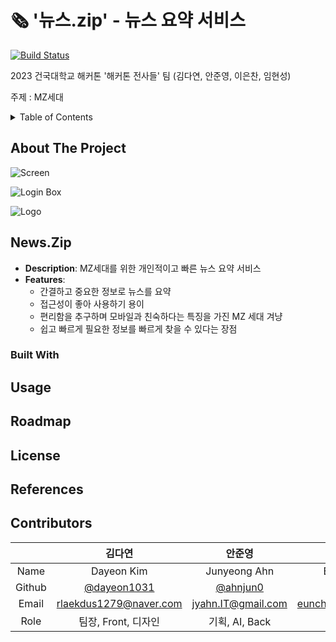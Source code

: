 # 🗞️ '뉴스.zip' - 뉴스 요약 서비스

[![Build Status](https://img.shields.io/badge/status-Developing-green)](https://github.com/Hackaton-Warriors/2023-Konkuk-Univ-HACKATON/)

<!-- ![License]() -->

2023 건국대학교 해커톤 '해커톤 전사들' 팀 (김다연, 안준영, 이은찬, 임현성)

주제 : MZ세대

<!-- TABLE OF CONTENTS -->

<details>
  <summary>Table of Contents</summary>
  <ol>
    <li>
      <a href="#about-the-project">About The Project</a>
      <ul>
        <li><a href="#built-with">Built With</a></li>
      </ul>
    </li>
    <li><a href="#usage">Usage</a></li>
    <li><a href="#roadmap">Roadmap</a></li>
    <li><a href="#license">License</a></li>
    <li><a href="#references">References</a></li>
    <li><a href="#contributors">Contributors</a></li>
  </ol>
</details>
<!-- ABOUT THE PROJECT -->

## About The Project

![Screen](screen.png)

![Login Box](login-box.png)

![Logo](logo.png)

## **News.Zip**
- **Description**: MZ세대를 위한 개인적이고 빠른 뉴스 요약 서비스
- **Features**:
  - 간결하고 중요한 정보로 뉴스를 요약
  - 접근성이 좋아 사용하기 용이
  - 편리함을 추구하며 모바일과 친숙하다는 특징을 가진 MZ 세대 겨냥
  - 쉽고 빠르게 필요한 정보를 빠르게 찾을 수 있다는 장점
### Built With

<!-- USAGE EXAMPLES -->

## Usage

<!-- ROADMAP -->

## Roadmap

<!-- LICENSE -->

## License

<!-- References -->

## References

<!-- Contributors -->

## Contributors

|        |     김다연     |     안준영     |     이은찬     |     임현성     |
|:------:|:--------------:|:--------------:|:--------------:|:--------------:|
|  Name  | Dayeon Kim | Junyeong Ahn | Eunchan Lee | Hyunsung Lim |
| Github | [@dayeon1031](https://github.com/dayeon1031) | [@ahnjun0](https://github.com/ahnjun0) | [@Welsee](https://github.com/Welsee) | [@hsung3313](https://github.com/hsung3313) |
|  Email  | rlaekdus1279@naver.com | jyahn.IT@gmail.com | eunchan28@naver.com | hsung3313@gmail.com |
|  Role  | 팀장, Front, 디자인 | 기획, AI, Back | Back | Front |

